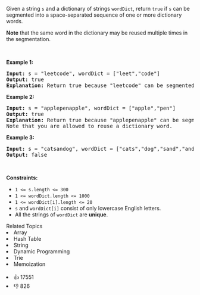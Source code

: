 <p>Given a string <code>s</code> and a dictionary of strings <code>wordDict</code>, return <code>true</code> if <code>s</code> can be segmented into a space-separated sequence of one or more dictionary words.</p>

<p><strong>Note</strong> that the same word in the dictionary may be reused multiple times in the segmentation.</p>

<p>&nbsp;</p> 
<p><strong class="example">Example 1:</strong></p>

<pre>
<strong>Input:</strong> s = "leetcode", wordDict = ["leet","code"]
<strong>Output:</strong> true
<strong>Explanation:</strong> Return true because "leetcode" can be segmented as "leet code".
</pre>

<p><strong class="example">Example 2:</strong></p>

<pre>
<strong>Input:</strong> s = "applepenapple", wordDict = ["apple","pen"]
<strong>Output:</strong> true
<strong>Explanation:</strong> Return true because "applepenapple" can be segmented as "apple pen apple".
Note that you are allowed to reuse a dictionary word.
</pre>

<p><strong class="example">Example 3:</strong></p>

<pre>
<strong>Input:</strong> s = "catsandog", wordDict = ["cats","dog","sand","and","cat"]
<strong>Output:</strong> false
</pre>

<p>&nbsp;</p> 
<p><strong>Constraints:</strong></p>

<ul> 
 <li><code>1 &lt;= s.length &lt;= 300</code></li> 
 <li><code>1 &lt;= wordDict.length &lt;= 1000</code></li> 
 <li><code>1 &lt;= wordDict[i].length &lt;= 20</code></li> 
 <li><code>s</code> and <code>wordDict[i]</code> consist of only lowercase English letters.</li> 
 <li>All the strings of <code>wordDict</code> are <strong>unique</strong>.</li> 
</ul>

<div><div>Related Topics</div><div><li>Array</li><li>Hash Table</li><li>String</li><li>Dynamic Programming</li><li>Trie</li><li>Memoization</li></div></div><br><div><li>👍 17551</li><li>👎 826</li></div>